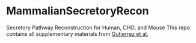 # MammalianSecretoryRecon
Secretory Pathway Reconstruction for Human, CHO, and Mouse
This repo contains all supplementary materials from [Gutierrez et al.](https://www.biorxiv.org/content/early/2018/06/20/351387)
